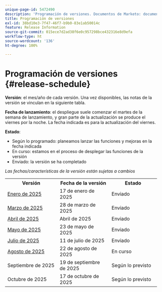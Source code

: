 ```yaml
---
unique-page-id: 5472490
description: 'Programación de versiones. Documentos de Marketo: documentación del producto'
title: Programación de versiones
exl-id: 38bd10e3-7f47-46f7-b9b0-83e1ab50014c
feature: Release Information
source-git-commit: 015ece7d2ad38f6e0c957298bce432316e8d9efa
workflow-type: ht
source-wordcount: '136'
ht-degree: 100%

---
```


# Programación de versiones {#release-schedule}

**Versión**: el mes/año de cada versión. Una vez disponibles, las notas de la versión se vinculan en la siguiente tabla.

**Fecha de lanzamiento**: el despliegue suele comenzar el martes de la semana de lanzamiento, y gran parte de la actualización se produce el viernes por la noche. La fecha indicada es para la actualización del viernes.

**Estado**:

* Según lo programado: planeamos lanzar las funciones y mejoras en la fecha indicada
* En curso: estamos en el proceso de desplegar las funciones de la versión
* Enviado: la versión se ha completado

_Las fechas/características de la versión están sujetas a cambios_

<table>
 <tbody>
  <tr>
   <th width="250px">Versión</th>
   <th width="250px">Fecha de la versión</th>
   <th width="250px">Estado</th>
  </tr>
  <tr>
   <td><a href="/help/marketo/release-notes/previous-releases/2025/release-notes-jan-25.md">Enero de 2025</a></td>
   <td>17 de enero de 2025</td>
   <td>Enviado</td>
  </tr>
   <tr>
   <td><a href="/help/marketo/release-notes/previous-releases/2025/release-notes-mar-25.md">Marzo de 2025</a></td>
   <td>28 de marzo de 2025</td>
   <td>Enviado</td>
  </tr>
  <tr>
   <td><a href="/help/marketo/release-notes/previous-releases/2025/release-notes-apr-25.md">Abril de 2025</a></td>
   <td>Abril de 2025</td>
   <td>Enviado</td>
  </tr>
  <tr>
   <td><a href="/help/marketo/release-notes/previous-releases/2025/release-notes-may-25.md">Mayo de 2025</a></td>
   <td>23 de mayo de 2025</td>
   <td>Enviado</td>
  </tr>
  <tr>
   <td><a href="/help/marketo/release-notes/previous-releases/2025/release-notes-may-25.md">Julio de 2025</a></td>
   <td>11 de julio de 2025</td>
   <td>Enviado</td>
  </tr>
  <tr>
   <td><a href="/help/marketo/release-notes/current.md">Agosto de 2025</a></td>
   <td>22 de agosto de 2025</td>
   <td>En curso</td>
  </tr>
  <tr>
   <td>Septiembre de 2025</td>
   <td>19 de septiembre de 2025</td>
   <td>Según lo previsto</td>
  </tr>
  <tr>
   <td>Octubre de 2025</td>
   <td>17 de octubre de 2025</td>
   <td>Según lo previsto</td>
  </tr>
 </tbody>
</table>
